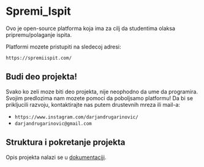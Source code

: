 # Spremi_Ispit

Ovo je open-source platforma koja ima za cilj da studentima olaksa pripremu/polaganje ispita.

Platformi mozete pristupiti na sledecoj adresi:

`https://spremiispit.com/`

## Budi deo projekta!

Svako ko zeli moze biti deo projekta, nije neophodno da ume da programira. Svojim predlozima nam mozete pomoci da poboljsamo platformu!
Da bi se prikljucili razvoju, kontaktirajte nas putem drustevnih mreza ili mail-a:

- `https://www.instagram.com/darjandrugarinovic/`
- `darjandrugarinovic@gmail.com`

## Struktura i pokretanje projekta 
Opis projekta nalazi se u [dokumentaciji](https://docs.google.com/document/d/1nK753Qq77KtwWm9mQqNMCdgK5sIrF3hDq7TQK_RNSgQ/edit?usp=sharing).
